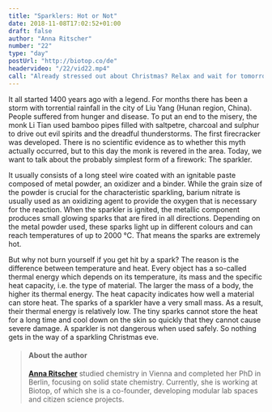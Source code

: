 ```yaml
---
title: "Sparklers: Hot or Not"
date: 2018-11-08T17:02:52+01:00
draft: false
author: "Anna Ritscher"
number: "22"
type: "day"
postUrl: "http://biotop.co/de"
headervideo: "/22/vid22.mp4"
call: "Already stressed out about Christmas? Relax and wait for tomorrow's post."
---
```

It all started 1400 years ago with a legend. For months there has been a storm with torrential rainfall in the city of Liu Yang (Hunan region, China). People suffered from hunger and disease. To put an end to the misery, the monk Li Tian used bamboo pipes filled with saltpetre, charcoal and sulphur to drive out evil spirits and the dreadful thunderstorms. The first firecracker was developed. There is no scientific evidence as to whether this myth actually occurred, but to this day the monk is revered in the area. Today, we want to talk about the probably simplest form of a firework: The sparkler.

It usually consists of a long steel wire coated with an ignitable paste composed of metal powder, an oxidizer and a binder. While the grain size of the powder is crucial for the characteristic sparkling, barium nitrate is usually used as an oxidizing agent to provide the oxygen that is necessary for the reaction. When the sparkler is ignited, the metallic component produces small glowing sparks that are fired in all directions. Depending on the metal powder used, these sparks light up in different colours and can reach temperatures of up to 2000 °C. That means the sparks are extremely hot.

But why not burn yourself if you get hit by a spark? The reason is the difference between temperature and heat. Every object has a so-called thermal energy which depends on its temperature, its mass and the specific heat capacity, i.e. the type of material. The larger the mass of a body, the higher its thermal energy. The heat capacity indicates how well a material can store heat. The sparks of a sparkler have a very small mass. As a result, their thermal energy is relatively low. The tiny sparks cannot store the heat for a long time and cool down on the skin so quickly that they cannot cause severe damage. A sparkler is not dangerous when used safely. So nothing gets in the way of a sparkling Christmas eve.

> #### About the author
> **[Anna Ritscher](http://biotop.co/en/person/anna-ritscher/)** studied chemistry in Vienna and completed her PhD in Berlin, focusing on solid state chemistry. Currently, she is working at Biotop, of which she is a co-founder, developing modular lab spaces and citizen science projects.

<!--more-->
